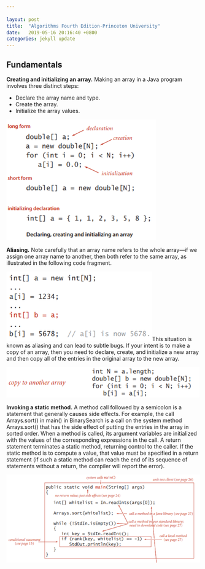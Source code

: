 ```yaml
---

layout: post
title:  "Algorithms Fourth Edition-Princeton University"
date:   2019-05-16 20:16:40 +0800
categories: jekyll update
---
```


## Fundamentals

**Creating and initializing an array.** Making an array in a Java program involves three distinct steps: 
* Declare the array name and type.
* Create the array. 
* Initialize the array values.

![](https://raw.githubusercontent.com/chenglinfeng/chenglinfeng.github.io/master/my_pics/2019-05-16-Algorithms%20Fourth%20Edition-Princeton%20University-pic1.png)

**Aliasing.** Note carefully that an array name refers to the whole array—if we assign one array name to another, then both refer to the same array, as illustrated in the following code fragment.

![](https://raw.githubusercontent.com/chenglinfeng/chenglinfeng.github.io/master/my_pics/2019-05-16-Algorithms%20Fourth%20Edition-Princeton%20University-pic2.png)This situation is known as aliasing and can lead to subtle bugs. If your intent is to make a copy of an array, then you need to declare, create, and initialize a new array and then copy all of the entries in the original array to the new array.

![](https://raw.githubusercontent.com/chenglinfeng/chenglinfeng.github.io/master/my_pics/2019-05-16-Algorithms%20Fourth%20Edition-Princeton%20University-pic3.png)

**Invoking a static method.** A method call followed by a semicolon is a statement that generally causes side effects. For example, the call Arrays.sort() in main() in BinarySearch is a call on the system method Arrays.sort() that has the side effect of putting the entries in the array in sorted order. When a method is called, its argument variables are initialized with the values of the corresponding expressions in the call. A return statement terminates a static method, returning control to the caller. If the static method is to compute a value, that value must be specified in a return statement (if such a static method can reach the end of its sequence of statements without a return, the compiler will report the error).

![](https://raw.githubusercontent.com/chenglinfeng/chenglinfeng.github.io/master/my_pics/2019-05-16-Algorithms%20Fourth%20Edition-Princeton%20University-pic4.png)